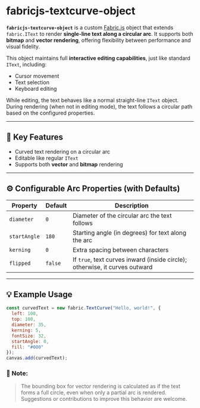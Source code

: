 # **fabricjs-textcurve-object**

**`fabricjs-textcurve-object`** is a custom [Fabric.js](http://fabricjs.com/) object that extends `fabric.IText` to render **single-line text along a circular arc**. It supports both **bitmap** and **vector rendering**, offering flexibility between performance and visual fidelity.

This object maintains full **interactive editing capabilities**, just like standard `IText`, including:

- Cursor movement  
- Text selection  
- Keyboard editing

While editing, the text behaves like a normal straight-line `IText` object. During rendering (when not in editing mode), the text follows a circular path based on the configured properties.

---

## 🔑 Key Features

- Curved text rendering on a circular arc  
- Editable like regular `IText`  
- Supports both **vector** and **bitmap** rendering  

---

## ⚙️ Configurable Arc Properties (with Defaults)

| Property     | Default   | Description                                                                 |
|--------------|-----------|-----------------------------------------------------------------------------|
| `diameter`   | `0`       | Diameter of the circular arc the text follows                               |
| `startAngle` | `180`     | Starting angle (in degrees) for text along the arc                          |
| `kerning`    | `0`       | Extra spacing between characters                                            |
| `flipped`    | `false`   | If `true`, text curves inward (inside circle); otherwise, it curves outward |

---

## 💡 Example Usage

```js
const curvedText = new fabric.TextCurve("Hello, world!", {
  left: 100,
  top: 100,
  diameter: 35,
  kerning: 5,
  fontSize: 32,
  startAngle: 0,
  fill: "#000"
});
canvas.add(curvedText);
```

### 📌 Note:

> The bounding box for vector rendering is calculated as if the text forms a full circle, even when only a partial arc is rendered. Suggestions or contributions to improve this behavior are welcome.
